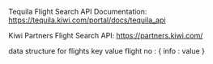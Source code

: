 Tequila Flight Search API Documentation:
https://tequila.kiwi.com/portal/docs/tequila_api

Kiwi Partners Flight Search API:
https://partners.kiwi.com/

data structure for flights
key value
flight no : {
    info : value
}
